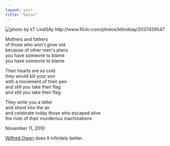 ```yaml
---
layout: post
title: "Vetus"
---
```


<img src="http://farm3.static.flickr.com/2402/2037459547_326be90f18.jpg" title="photo by kT LindSAy http://www.flickr.com/photos/ktlindsay/2037459547">

Mothers and fathers  
of those who won't grow old  
because of other men's plans  
you have someone to blame  
you have someone to blame  

Their hearts are so cold  
they would kill your son  
with a movement of their pen  
and still you take their flag  
and still you take their flag  

They write you a letter  
and shoot into the air  
and celebrate today those who escaped alive  
the riots of their murderous machinations

<p class="date">November 11, 2010</p>

<p class="postscript"><a href="http://www.warpoetry.co.uk/owen1.html" title="Dulce et Decorum est">Wilfred Owen</a> does it infinitely better.</p>